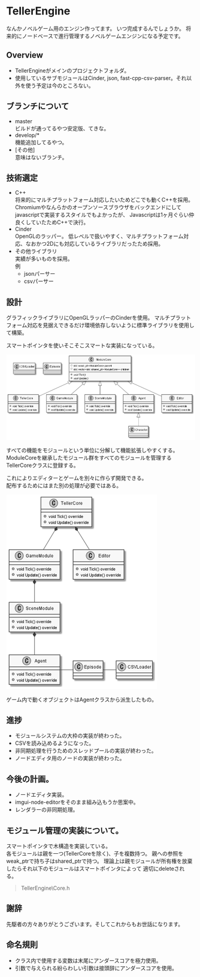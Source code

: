 # TellerEngine
なんかノベルゲーム用のエンジン作ってます。
いつ完成するんでしょうか。
将来的にノードベースで進行管理するノベルゲームエンジンになる予定です。

## Overview
* TellerEngineがメインのプロジェクトフォルダ。
* 使用しているサブモジュールはCinder, json, fast-cpp-csv-parser。それ以外を使う予定は今のところない。

## ブランチについて
* master  
  ビルドが通ってるやつ安定版、てきな。
* develop/*  
  機能追加してるやつ。
* [その他]  
  意味はないブランチ。

## 技術選定
* C++  
    将来的にマルチプラットフォーム対応したいためどこでも動くC++を採用。Chromiumやなんらかのオープンソースブラウザをバックエンドにしてjavascriptで実装するスタイルでもよかったが、   Javascriptは1ヶ月ぐらい仲良くしていたためC++で決行。
* Cinder  
  OpenGLのラッパー。  低レベルで扱いやすく、マルチプラットフォーム対応、なおかつ2Dにも対応しているライブラリだったため採用。
* その他ライブラリ  
  実績が多いものを採用。  
  例
  * jsonパーサー
  * csvパーサー


## 設計

グラフィックライブラリにOpenGLラッパーのCinderを使用。
マルチプラットフォーム対応を見据えできるだけ環境依存しないように標準ライブラリを使用して構築。

スマートポインタを使いそこそこスマートな実装になっている。

<img src="images\ClassDiagram.png">

すべての機能をモジュールという単位に分解して機能拡張しやすくする。　　
ModuleCoreを継承したモジュール群をすべてのモジュールを管理するTellerCoreクラスに登録する。

これによりエディターとゲームを別々に作らず開発できる。  
配布するためにはまた別の処理が必要ではある。

<img src=images\Stack.png>

ゲーム内で動くオブジェクトはAgentクラスから派生したもの。

## 進捗
* モジュールシステムの大枠の実装が終わった。
* CSVを読み込めるようになった。
* 非同期処理を行うためのスレッドプールの実装が終わった。
* ノードエディタ用のノードの実装が終わった。

## 今後の計画。
* ノードエディタ実装。
* imgui-node-editorをそのまま組み込もうか思案中。
* レンダラーの非同期処理。

## モジュール管理の実装について。
スマートポインタで木構造を実装している。  
各モジュールは親を一つ(TellerCoreを除く)、子を複数持つ。
親への参照をweak_ptrで持ち子はshared_ptrで持つ。
理論上は親モジュールが所有権を放棄したらそれ以下のモジュールはスマートポインタによって
適切にdeleteされる。

>TellerEngine\Core.h

## 謝辞
先駆者の方々ありがとうございます。そしてこれからもお世話になります。

## 命名規則
+ クラス内で使用する変数は末尾にアンダースコアを極力使用。
+ 引数で与えられる紛らわしい引数は接頭辞にアンダースコアを使用。